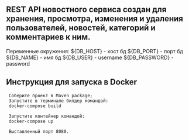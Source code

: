 REST API новостного сервиса создан для хранения, просмотра, изменения и удаления пользователей, новостей, категорий и комментариев к ним.
-
Переменные окружения:
${DB_HOST} - хост бд 
${DB_PORT} - порт бд
${DB_NAME} - имя бд
${DB_USER} - username
${DB_PASSWORD} - password

Инструкция для запуска в Docker
-
     Соберите проект в Maven package;
     Запустите в терминале билдер командой:
     docker-compose build

     Запустите контейнер командой:
     docker-compose up

     Выставленный порт 8080.

